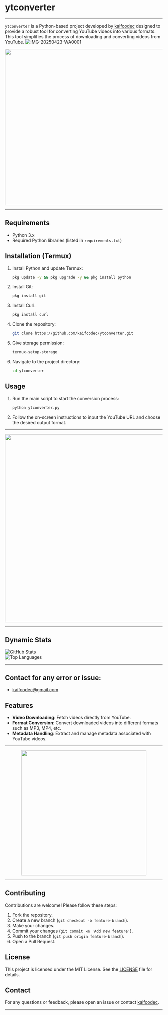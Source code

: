 
# ytconverter
---
`ytconverter` is a Python-based project developed by [kaifcodec](https://github.com/kaifcodec) designed to provide a robust tool for converting YouTube videos into various formats. This tool simplifies the process of downloading and converting videos from YouTube.
![IMG-20250423-WA0001](https://github.com/user-attachments/assets/ef43f4b4-0afa-4682-8c4d-7d19200a40f7)

<p align="centre">
  
  <img src="https://github.com/user-attachments/assets/3f50727f-0927-4b3b-82fa-729c346e66d1" width="600" height ="500" />
</p>

---

## Requirements
- Python 3.x
- Required Python libraries (listed in `requirements.txt`)

## Installation (Termux)
1. Install Python and update Termux:
   ```bash
   pkg update -y && pkg upgrade -y && pkg install python
   ```
2. Install Git:
   ```bash
   pkg install git
   ```
3. Install Curl:
   ```bash
   pkg install curl
   ```
4. Clone the repository:
   ```bash
   git clone https://github.com/kaifcodec/ytconverter.git
   ```
5. Give storage permission:
   ```bash
   termux-setup-storage
   ```
6. Navigate to the project directory:
   ```bash
   cd ytconverter
   ```

## Usage
1. Run the main script to start the conversion process:
   ```bash
   python ytconverter.py
   ```
2. Follow the on-screen instructions to input the YouTube URL and choose the desired output format.

---
 <p align="left">
<img src= "https://github.com/user-attachments/assets/8e9d00ce-b698-4b1f-8870-badd5d274442" width="600" height="600"/>
</p>

---

## Dynamic Stats  
![GitHub Stats](https://github-readme-stats.vercel.app/api?username=kaifcodec&show_icons=true&theme=radical)  
![Top Languages](https://github-readme-stats.vercel.app/api/top-langs/?username=kaifcodec&layout=compact&theme=radical)  

---

## Contact for any error or issue:
- kaifcodec@gmail.com

## Features
- **Video Downloading**: Fetch videos directly from YouTube.
- **Format Conversion**: Convert downloaded videos into different formats such as MP3, MP4, etc.
- **Metadata Handling**: Extract and manage metadata associated with YouTube videos.

---
<p align="center">
  
  <img src="https://media.giphy.com/media/xT9IgzoKnwFNmISR8I/giphy.gif" width="400" />
</p>


---



## Contributing
Contributions are welcome! Please follow these steps:
1. Fork the repository.
2. Create a new branch (`git checkout -b feature-branch`).
3. Make your changes.
4. Commit your changes (`git commit -m 'Add new feature'`).
5. Push to the branch (`git push origin feature-branch`).
6. Open a Pull Request.

## License
This project is licensed under the MIT License. See the [LICENSE](LICENSE) file for details.

## Contact
For any questions or feedback, please open an issue or contact [kaifcodec](https://github.com/kaifcodec).

---

